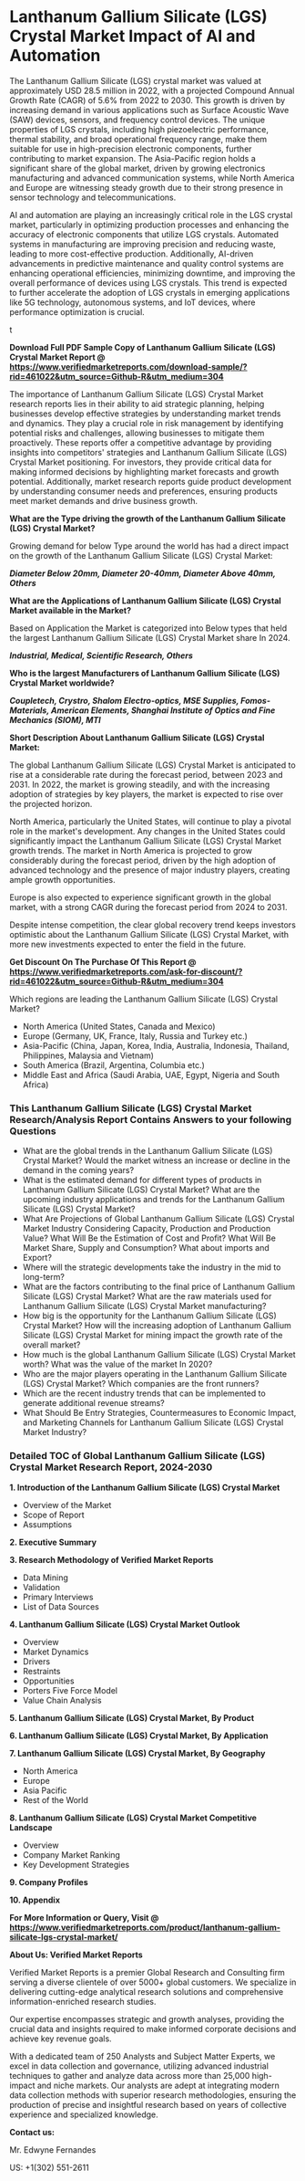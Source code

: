 <meta name="title" content="Global Lanthanum Gallium Silicate (LGS) Crystal Market Impact of AI and Automation"><meta name="description" content="The Lanthanum Gallium Silicate (LGS) crystal market was valued at approximately USD 28.5 million in 2022, with a projected Compound Annual Growth Rate (CAGR) of 5.6% f"><meta name="title" content="Lanthanum Gallium Silicate (LGS) Crystal Market Size, Share, Scope, Trends, Growth, Opportunities, Analysis, Forecast"><h1>Lanthanum Gallium Silicate (LGS) Crystal Market Impact of AI and Automation</h1><p>The Lanthanum Gallium Silicate (LGS) crystal market was valued at approximately USD 28.5 million in 2022, with a projected Compound Annual Growth Rate (CAGR) of 5.6% from 2022 to 2030. This growth is driven by increasing demand in various applications such as Surface Acoustic Wave (SAW) devices, sensors, and frequency control devices. The unique properties of LGS crystals, including high piezoelectric performance, thermal stability, and broad operational frequency range, make them suitable for use in high-precision electronic components, further contributing to market expansion. The Asia-Pacific region holds a significant share of the global market, driven by growing electronics manufacturing and advanced communication systems, while North America and Europe are witnessing steady growth due to their strong presence in sensor technology and telecommunications.</p><p>AI and automation are playing an increasingly critical role in the LGS crystal market, particularly in optimizing production processes and enhancing the accuracy of electronic components that utilize LGS crystals. Automated systems in manufacturing are improving precision and reducing waste, leading to more cost-effective production. Additionally, AI-driven advancements in predictive maintenance and quality control systems are enhancing operational efficiencies, minimizing downtime, and improving the overall performance of devices using LGS crystals. This trend is expected to further accelerate the adoption of LGS crystals in emerging applications like 5G technology, autonomous systems, and IoT devices, where performance optimization is crucial.</p>t</p><p id="" class=""><strong>Download Full PDF Sample Copy of Lanthanum Gallium Silicate (LGS) Crystal Market Report @ <a href="https://www.verifiedmarketreports.com/download-sample/?rid=461022&utm_source=Github-R&utm_medium=304" target="_blank">https://www.verifiedmarketreports.com/download-sample/?rid=461022&utm_source=Github-R&utm_medium=304</a></strong></p><p>The importance of&nbsp;Lanthanum Gallium Silicate (LGS) Crystal Market research reports lies in their ability to aid strategic planning, helping businesses develop effective strategies by understanding market trends and dynamics. They play a crucial role in risk management by identifying potential risks and challenges, allowing businesses to mitigate them proactively. These reports offer a competitive advantage by providing insights into competitors' strategies and Lanthanum Gallium Silicate (LGS) Crystal Market positioning. For investors, they provide critical data for making informed decisions by highlighting market forecasts and growth potential. Additionally, market research reports guide product development by understanding consumer needs and preferences, ensuring products meet market demands and drive business growth.</p><p><strong>What are the&nbsp;Type driving the growth of the Lanthanum Gallium Silicate (LGS) Crystal Market?</strong></p><p id="" class="">Growing demand for below Type around the world has had a direct impact on the growth of the Lanthanum Gallium Silicate (LGS) Crystal Market:</p><em><strong>Diameter Below 20mm, Diameter 20-40mm, Diameter Above 40mm, Others</strong></em></p><strong>What are the&nbsp;Applications&nbsp;of Lanthanum Gallium Silicate (LGS) Crystal Market available in the Market?</strong></p><p id="" class="">Based on Application the Market is categorized into Below types that held the largest Lanthanum Gallium Silicate (LGS) Crystal Market share In 2024.</p><em><strong>Industrial, Medical, Scientific Research, Others</strong></em></p><strong>Who is the largest Manufacturers of Lanthanum Gallium Silicate (LGS) Crystal Market worldwide?</strong></p><p><em><strong>Coupletech, Crystro, Shalom Electro-optics, MSE Supplies, Fomos-Materials, American Elements, Shanghai Institute of Optics and Fine Mechanics (SIOM), MTI</strong></em></p><p id="" class=""><strong>Short Description About Lanthanum Gallium Silicate (LGS) Crystal Market:</strong></p><p>The global Lanthanum Gallium Silicate (LGS) Crystal Market is anticipated to rise at a considerable rate during the forecast period, between 2023 and 2031. In 2022, the market is growing steadily, and with the increasing adoption of strategies by key players, the market is expected to rise over the projected horizon.</p><p>North America, particularly the United States, will continue to play a pivotal role in the market's development. Any changes in the United States could significantly impact the Lanthanum Gallium Silicate (LGS) Crystal Market growth trends. The market in North America is projected to grow considerably during the forecast period, driven by the high adoption of advanced technology and the presence of major industry players, creating ample growth opportunities.</p><p>Europe is also expected to experience significant growth in the global market, with a strong CAGR during the forecast period from 2024 to 2031.</p><p>Despite intense competition, the clear global recovery trend keeps investors optimistic about the Lanthanum Gallium Silicate (LGS) Crystal Market, with more new investments expected to enter the field in the future.</p><p id="" class=""><strong>Get Discount On The Purchase Of This Report @ <a href="https://www.verifiedmarketreports.com/ask-for-discount/?rid=461022&utm_source=Github-R&utm_medium=304" target="_blank">https://www.verifiedmarketreports.com/ask-for-discount/?rid=461022&utm_source=Github-R&utm_medium=304</a></strong></p>Which regions are leading the Lanthanum Gallium Silicate (LGS) Crystal Market?</p><ul><li>North America (United States, Canada and Mexico)</li><li>Europe (Germany, UK, France, Italy, Russia and Turkey etc.)</li><li>Asia-Pacific (China, Japan, Korea, India, Australia, Indonesia, Thailand, Philippines, Malaysia and Vietnam)</li><li>South America (Brazil, Argentina, Columbia etc.)</li><li>Middle East and Africa (Saudi Arabia, UAE, Egypt, Nigeria and South Africa)</li></ul><h3 id="" class="">This Lanthanum Gallium Silicate (LGS) Crystal Market Research/Analysis Report Contains Answers to your following Questions</h3><ul><li>What are the global trends in the Lanthanum Gallium Silicate (LGS) Crystal Market? Would the market witness an increase or decline in the demand in the coming years?</li><li>What is the estimated demand for different types of products in Lanthanum Gallium Silicate (LGS) Crystal Market? What are the upcoming industry applications and trends for the Lanthanum Gallium Silicate (LGS) Crystal Market?</li><li>What Are Projections of Global Lanthanum Gallium Silicate (LGS) Crystal Market Industry Considering Capacity, Production and Production Value? What Will Be the Estimation of Cost and Profit? What Will Be Market Share, Supply and Consumption? What about imports and Export?</li><li>Where will the strategic developments take the industry in the mid to long-term?</li><li>What are the factors contributing to the final price of Lanthanum Gallium Silicate (LGS) Crystal Market? What are the raw materials used for Lanthanum Gallium Silicate (LGS) Crystal Market manufacturing?</li><li>How big is the opportunity for the Lanthanum Gallium Silicate (LGS) Crystal Market? How will the increasing adoption of Lanthanum Gallium Silicate (LGS) Crystal Market for mining impact the growth rate of the overall market?</li><li>How much is the global Lanthanum Gallium Silicate (LGS) Crystal Market worth? What was the value of the market In 2020?</li><li>Who are the major players operating in the Lanthanum Gallium Silicate (LGS) Crystal Market? Which companies are the front runners?</li><li>Which are the recent industry trends that can be implemented to generate additional revenue streams?</li><li>What Should Be Entry Strategies, Countermeasures to Economic Impact, and Marketing Channels for Lanthanum Gallium Silicate (LGS) Crystal Market Industry?</li></ul><h3 id="" class="">Detailed TOC of Global Lanthanum Gallium Silicate (LGS) Crystal Market Research Report, 2024-2030</h3><p id="" class=""><strong>1. Introduction of the Lanthanum Gallium Silicate (LGS) Crystal Market</strong></p><ul><li>Overview of the Market</li><li>Scope of Report</li><li>Assumptions</li></ul><p id="" class=""><strong>2. Executive Summary</strong></p><p id="" class=""><strong>3. Research Methodology of Verified Market Reports</strong></p><ul><li>Data Mining</li><li>Validation</li><li>Primary Interviews</li><li>List of Data Sources</li></ul><p id="" class=""><strong>4. Lanthanum Gallium Silicate (LGS) Crystal Market Outlook</strong></p><ul><li>Overview</li><li>Market Dynamics</li><li>Drivers</li><li>Restraints</li><li>Opportunities</li><li>Porters Five Force Model</li><li>Value Chain Analysis</li></ul><p id="" class=""><strong>5. Lanthanum Gallium Silicate (LGS) Crystal Market, By Product</strong></p><p id="" class=""><strong>6. Lanthanum Gallium Silicate (LGS) Crystal Market, By Application</strong></p><p id="" class=""><strong>7. Lanthanum Gallium Silicate (LGS) Crystal Market, By Geography</strong></p><ul><li>North America</li><li>Europe</li><li>Asia Pacific</li><li>Rest of the World</li></ul><p id="" class=""><strong>8. Lanthanum Gallium Silicate (LGS) Crystal Market Competitive Landscape</strong></p><ul><li>Overview</li><li>Company Market Ranking</li><li>Key Development Strategies</li></ul><p id="" class=""><strong>9. Company Profiles</strong></p><p id="" class=""><strong>10. Appendix</strong></p><p id="" class=""><strong>For More Information or Query, Visit @ <a href="https://www.verifiedmarketreports.com/product/lanthanum-gallium-silicate-lgs-crystal-market/" target="_blank">https://www.verifiedmarketreports.com/product/lanthanum-gallium-silicate-lgs-crystal-market/</a></strong></p><p id="" class=""><strong>About Us: Verified Market Reports</strong></p><p id="" class="">Verified Market Reports is a premier Global Research and Consulting firm serving a diverse clientele of over 5000+ global customers. We specialize in delivering cutting-edge analytical research solutions and comprehensive information-enriched research studies.</p><p id="" class="">Our expertise encompasses strategic and growth analyses, providing the crucial data and insights required to make informed corporate decisions and achieve key revenue goals.</p><p id="" class="">With a dedicated team of 250 Analysts and Subject Matter Experts, we excel in data collection and governance, utilizing advanced industrial techniques to gather and analyze data across more than 25,000 high-impact and niche markets. Our analysts are adept at integrating modern data collection methods with superior research methodologies, ensuring the production of precise and insightful research based on years of collective experience and specialized knowledge.</p><p id="" class=""><strong>Contact us:</strong></p><p id="" class="">Mr. Edwyne Fernandes</p><p id="" class="">US: +1(302) 551-2611</p>